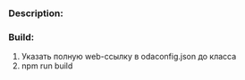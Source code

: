 ### **Description:**

### **Build:**
1. Указать полную web-ссылку в odaconfig.json до класса
2. npm run build
